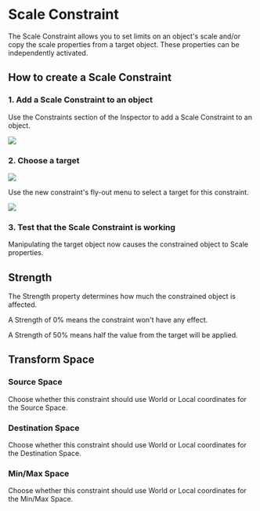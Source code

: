 # Scale Constraint

The Scale Constraint allows you to set limits on an object's scale and/or copy the scale properties from a target object. These properties can be independently activated. 

## How to create a Scale Constraint

### 1. Add a Scale Constraint to an object

Use the Constraints section of the Inspector to add a Scale Constraint to an object.

![](https://public.rive.app/help/2021-08-19-16.40.37.gif)

### 2. Choose a target

![](https://public.rive.app/help/2021-08-19-16.44.38.gif)

Use the new constraint's fly-out menu to select a target for this constraint.

![](https://public.rive.app/help/2021-08-19-16.41.20.gif)

### 3. Test that the Scale Constraint is working

Manipulating the target object now causes the constrained object to Scale properties.

## Strength <a id="target"></a>

The Strength property determines how much the constrained object is affected.

A Strength of 0% means the constraint won't have any effect.

A Strength of 50% means half the value from the target will be applied.

## Transform Space

### Source Space

Choose whether this constraint should use World or Local coordinates for the Source Space.

### Destination Space

Choose whether this constraint should use World or Local coordinates for the Destination Space.

### Min/Max Space

Choose whether this constraint should use World or Local coordinates for the Min/Max Space.







